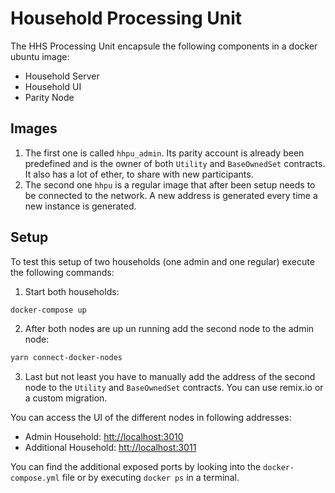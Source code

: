 # Household Processing Unit

The HHS Processing Unit encapsule the following components in a docker ubuntu image:

- Household Server
- Household UI
- Parity Node

## Images

1. The first one is called `hhpu_admin`. Its parity account is already been predefined and is the owner of both `Utility` and `BaseOwnedSet` contracts. It also has a lot of ether, to share with new participants.
2. The second one `hhpu` is a regular image that after been setup needs to be connected to the network. A new address is generated every time a new instance is generated.

## Setup

To test this setup of two households (one admin and one regular) execute the following commands:

1. Start both households:

```sh
docker-compose up
```

2. After both nodes are up un running add the second node to the admin node:

```sh
yarn connect-docker-nodes
```

3. Last but not least you have to manually add the address of the second node to the `Utility` and `BaseOwnedSet` contracts. You can use remix.io or a custom migration.

You can access the UI of the different nodes in following addresses:

- Admin Household: [htt://localhost:3010](htt://localhost:3010)
- Additional Household: [htt://localhost:3011](htt://localhost:3011)

You can find the additional exposed ports by looking into the `docker-compose.yml` file or by executing `docker ps` in a terminal.
